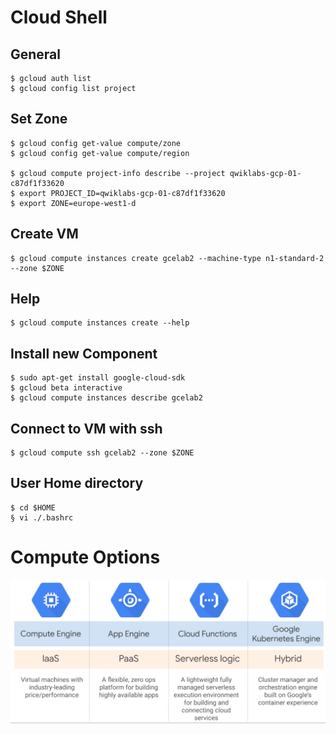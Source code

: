 # Cloud Shell

## General

    $ gcloud auth list
    $ gcloud config list project

## Set Zone

    $ gcloud config get-value compute/zone
    $ gcloud config get-value compute/region
  
    $ gcloud compute project-info describe --project qwiklabs-gcp-01-c87df1f33620
    $ export PROJECT_ID=qwiklabs-gcp-01-c87df1f33620
    $ export ZONE=europe-west1-d
  
## Create VM

    $ gcloud compute instances create gcelab2 --machine-type n1-standard-2 --zone $ZONE
  
## Help

    $ gcloud compute instances create --help
    
## Install new Component

    $ sudo apt-get install google-cloud-sdk
    $ gcloud beta interactive
    $ gcloud compute instances describe gcelab2
    
## Connect to VM with ssh

    $ gcloud compute ssh gcelab2 --zone $ZONE
    
## User Home directory

    $ cd $HOME
    § vi ./.bashrc

# Compute Options

![Compute Options](../img/gcp_compute_options.png)
